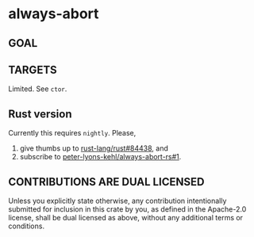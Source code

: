 # always-abort

## GOAL

## TARGETS

Limited. See `ctor`.

## Rust version

Currently this requires `nightly`. Please,

1. give thumbs up to [rust-lang/rust#84438](https://github.com/rust-lang/rust/issues/84438), and
2. subscribe to
   [peter-lyons-kehl/always-abort-rs#1](https://github.com/peter-lyons-kehl/always-abort-rs/issues/1).

## CONTRIBUTIONS ARE DUAL LICENSED
Unless you explicitly state otherwise, any contribution intentionally submitted for inclusion in
this crate by you, as defined in the Apache-2.0 license, shall be dual licensed as above, without
any additional terms or conditions.
